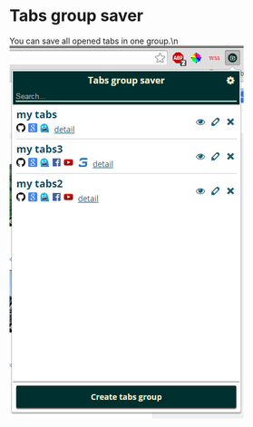 # Tabs group saver
You can save all opened tabs in one group.\n
![alt tag](https://github.com/VolodymyrKuprych/Tabs-group-saver/blob/master/img/Capture.PNG)

